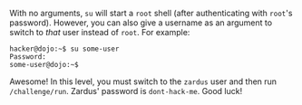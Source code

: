 With no arguments, `su` will start a `root` shell (after authenticating with `root`'s password).
However, you can also give a username as an argument to switch to _that_ user instead of `root`.
For example:

```console
hacker@dojo:~$ su some-user
Password:
some-user@dojo:~$
```

Awesome!
In this level, you must switch to the `zardus` user and then run `/challenge/run`.
Zardus' password is `dont-hack-me`.
Good luck!

